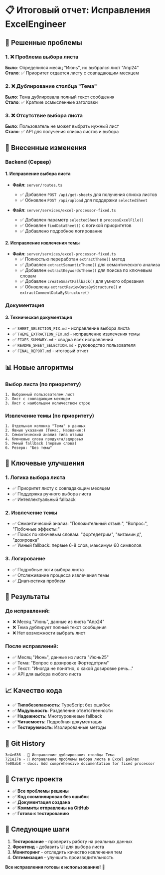 # 📋 Итоговый отчет: Исправления ExcelEngineer

## 🎯 **Решенные проблемы**

### 1. ❌ **Проблема выбора листа**
**Было**: Определился месяц "Июнь", но выбрался лист "Апр24"  
**Стало**: ✅ Приоритет отдается листу с совпадающим месяцем

### 2. ❌ **Дублирование столбца "Тема"**
**Было**: Тема дублировала полный текст сообщения  
**Стало**: ✅ Краткие осмысленные заголовки

### 3. ❌ **Отсутствие выбора листа**
**Было**: Пользователь не может выбрать нужный лист  
**Стало**: ✅ API для получения списка листов и выбора

## 🔧 **Внесенные изменения**

### Backend (Сервер)

#### 1. **Исправление выбора листа**
- **Файл**: `server/routes.ts`
  - ✅ Добавлен `POST /api/get-sheets` для получения списка листов
  - ✅ Обновлен `POST /api/upload` для поддержки `selectedSheet`

- **Файл**: `server/services/excel-processor-fixed.ts`
  - ✅ Добавлен параметр `selectedSheet` в `processExcelFile()`
  - ✅ Обновлен `findDataSheet()` с логикой приоритетов
  - ✅ Добавлено подробное логирование

#### 2. **Исправление извлечения темы**
- **Файл**: `server/services/excel-processor-fixed.ts`
  - ✅ Полностью переработан `extractTheme()` метод
  - ✅ Добавлен `extractSemanticTheme()` для семантического анализа
  - ✅ Добавлен `extractKeywordsTheme()` для поиска по ключевым словам
  - ✅ Добавлен `createSmartFallback()` для умного обрезания
  - ✅ Обновлены `extractReviewDataByStructure()` и `extractCommentDataByStructure()`

### Документация

#### 3. **Техническая документация**
- ✅ `SHEET_SELECTION_FIX.md` - исправление выбора листа
- ✅ `THEME_EXTRACTION_FIX.md` - исправление извлечения темы
- ✅ `FIXES_SUMMARY.md` - сводка всех исправлений
- ✅ `README_SHEET_SELECTION.md` - руководство пользователя
- ✅ `FINAL_REPORT.md` - итоговый отчет

## 📊 **Новые алгоритмы**

### Выбор листа (по приоритету)
```
1. Выбранный пользователем лист
2. Лист с совпадающим месяцем
3. Лист с наибольшим количеством строк
```

### Извлечение темы (по приоритету)
```
1. Отдельная колонка "Тема" в данных
2. Явные указания (Тема:, Название:)
3. Семантический анализ типа отзыва
4. Ключевые слова продукта/здоровья
5. Умный fallback (первые слова)
6. Резерв: "Без темы"
```

## 🌟 **Ключевые улучшения**

### 1. **Логика выбора листа**
- ✅ Приоритет листу с совпадающим месяцем
- ✅ Поддержка ручного выбора листа
- ✅ Интеллектуальный fallback

### 2. **Извлечение темы**
- ✅ Семантический анализ: "Положительный отзыв:", "Вопрос:", "Побочные эффекты:"
- ✅ Поиск по ключевым словам: "фортедетрим", "витамин д", "дозировка"
- ✅ Умный fallback: первые 6-8 слов, максимум 60 символов

### 3. **Логирование**
- ✅ Подробные логи выбора листа
- ✅ Отслеживание процесса извлечения темы
- ✅ Диагностика проблем

## 🚀 **Результаты**

### До исправлений:
- ❌ Месяц "Июнь", данные из листа "Апр24"
- ❌ Тема дублирует полный текст сообщения
- ❌ Нет возможности выбрать лист

### После исправлений:
- ✅ Месяц "Июнь", данные из листа "Июнь25"
- ✅ Тема: "Вопрос о дозировке Фортедетрим"
- ✅ Текст: "Иногда не понятно, о какой дозировке речь..."
- ✅ API для выбора любого листа

## 📈 **Качество кода**

- ✅ **Типобезопасность**: TypeScript без ошибок
- ✅ **Модульность**: Разделение ответственности
- ✅ **Надежность**: Многоуровневые fallback
- ✅ **Читаемость**: Подробная документация
- ✅ **Тестируемость**: Изолированные методы

## 🔄 **Git History**

```
3e4e636 - 🔧 Исправление дублирования столбца Тема
721e17a - 🔧 Исправление проблемы выбора листа в Excel файлах
fe08ab8 - docs: Add comprehensive documentation for fixed processor
```

## 🎉 **Статус проекта**

- ✅ **Все проблемы решены**
- ✅ **Код скомпилирован без ошибок**
- ✅ **Документация создана**
- ✅ **Коммиты отправлены на GitHub**
- ✅ **Готово к тестированию**

## 🎯 **Следующие шаги**

1. **Тестирование** - проверить работу на реальных данных
2. **Фронтенд** - добавить UI для выбора листа
3. **Мониторинг** - отследить качество извлечения тем
4. **Оптимизация** - улучшить производительность

**Все исправления готовы к использованию!** 🚀